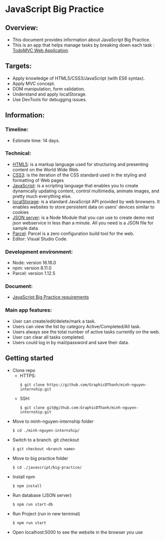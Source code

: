# JavaScript Big Practice

## Overview:

- This document provides information about JavaScript Big Practice.
- This is an app that helps manage tasks by breaking down each task : [TodoMVC Web Application](https://todomvc.com/examples/vanilla-es6/#/).

## Targets:

- Apply knowledge of HTML5/CSS3/JavaScript (with ES6 syntax).
- Apply MVC concept.
- DOM manipulation, form validation.
- Understand and apply localStorage.
- Use DevTools for debugging issues.


## Information:

### Timeline:
  - Estimate time: 14 days.
### Technical:
  - [HTML5](https://en.wikipedia.org/wiki/HTML5): is a markup language used for structuring and presenting content on the World Wide Web
  - [CSS3](https://www.techopedia.com/definition/28243/cascading-style-sheets-level-3-css3): is the iteration of the CSS standard used in the styling and formatting of Web pages
  - [JavaScript](https://developer.mozilla.org/en-US/docs/Learn/JavaScript/First_steps/What_is_JavaScript): is a scripting language that enables you to create dynamically updating content, control multimedia, animate images, and pretty much everything else.
  - [localStorage](https://developer.mozilla.org/en-US/docs/Web/API/Window/localStorage):  is a standard JavaScript API provided by web browsers. It enables websites to store persistent data on users' devices similar to cookies
  - [JSON server](https://www.digitalocean.com/community/tutorials/json-server):  is a Node Module that you can use to create demo rest json webservice in less than a minute. All you need is a JSON file for sample data.
  - [Parcel](https://www.npmjs.com/package/parcel): Parcel is a zero configuration build tool for the web.
- Editor: Visual Studio Code.

### Development environment:

- Node: version 16.16.0
- npm: version 8.11.0
- Parcel: version 1.12.5

### Document:

- [JavaScript Big Practice requirements](https://docs.google.com/document/d/13EwoK3Z7N6oewtBez35zqiH7-w4GJ9HL4wDhA7nzt6c/edit)

### Main app features:

- User can create/edit/delete/mark a task.
- Users can view the list by category Active/Completed/All task.
- Users always see the total number of active tasks currently on the web.
- User can clear all tasks completed.
- Users could log in by mail/password and save their data.

## Getting started
- Clone repo
    - HTTPS: 
      ```
      $ git clone https://github.com/GraphicDThanh/minh-nguyen-internship.git
      ```
    - SSH: 
      ```
      $ git clone git@github.com:GraphicDThanh/minh-nguyen-internship.git
      ```
- Move to minh-nguyen-internship folder 
   ```
   $ cd ./minh-nguyen-internship/
   ```
- Switch to a branch. git checkout <branch name>
   ```
   $ git checkout <branch name>
   ```
- Move to big practice folder
   ```
   $ cd ./javascript/big-practice/
   ```
- Install npm 
   ```
   $ npm install
   ```
- Run database (JSON server)
   ```
   $ npm run start-db
   ```
- Run Project (run in new terminal)
   ```
   $ npm run start
   ```
- Open localhost:5000 to see the website in the browser you use
